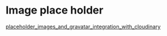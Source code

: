# Image place holder

[placeholder_images_and_gravatar_integration_with_cloudinary](http://cloudinary.com/blog/placeholder_images_and_gravatar_integration_with_cloudinary)